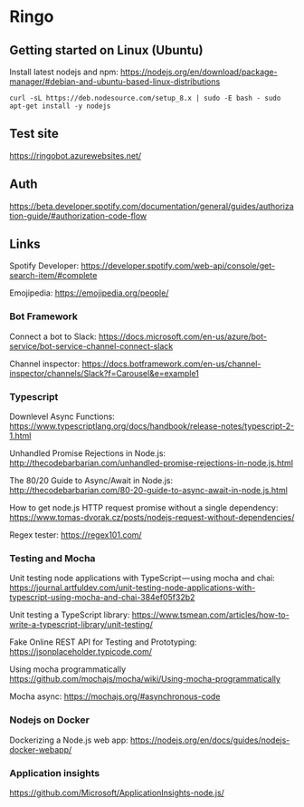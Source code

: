 # Ringo

## Getting started on Linux (Ubuntu)

Install latest nodejs and npm: <https://nodejs.org/en/download/package-manager/#debian-and-ubuntu-based-linux-distributions>

    curl -sL https://deb.nodesource.com/setup_8.x | sudo -E bash - sudo apt-get install -y nodejs

## Test site

<https://ringobot.azurewebsites.net/>

## Auth

<https://beta.developer.spotify.com/documentation/general/guides/authorization-guide/#authorization-code-flow>

## Links

Spotify Developer: <https://developer.spotify.com/web-api/console/get-search-item/#complete>

Emojipedia: <https://emojipedia.org/people/>

### Bot Framework

Connect a bot to Slack: <https://docs.microsoft.com/en-us/azure/bot-service/bot-service-channel-connect-slack>

Channel inspector: <https://docs.botframework.com/en-us/channel-inspector/channels/Slack?f=Carousel&e=example1>

### Typescript

Downlevel Async Functions: <https://www.typescriptlang.org/docs/handbook/release-notes/typescript-2-1.html>

Unhandled Promise Rejections in Node.js: <http://thecodebarbarian.com/unhandled-promise-rejections-in-node.js.html>

The 80/20 Guide to Async/Await in Node.js: <http://thecodebarbarian.com/80-20-guide-to-async-await-in-node.js.html>

How to get node.js HTTP request promise without a single dependency: <https://www.tomas-dvorak.cz/posts/nodejs-request-without-dependencies/>

Regex tester: <https://regex101.com/>

### Testing and Mocha

Unit testing node applications with TypeScript — using mocha and chai: <https://journal.artfuldev.com/unit-testing-node-applications-with-typescript-using-mocha-and-chai-384ef05f32b2>

Unit testing a TypeScript library: <https://www.tsmean.com/articles/how-to-write-a-typescript-library/unit-testing/>

Fake Online REST API for Testing and Prototyping: <https://jsonplaceholder.typicode.com/>

Using mocha programmatically <https://github.com/mochajs/mocha/wiki/Using-mocha-programmatically>

Mocha async: <https://mochajs.org/#asynchronous-code>

### Nodejs on Docker

Dockerizing a Node.js web app: <https://nodejs.org/en/docs/guides/nodejs-docker-webapp/>

### Application insights

<https://github.com/Microsoft/ApplicationInsights-node.js/>

